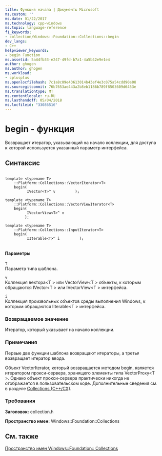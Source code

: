 ```yaml
---
title: Функция начала | Документы Microsoft
ms.custom: ''
ms.date: 01/22/2017
ms.technology: cpp-windows
ms.topic: language-reference
f1_keywords:
- collection/Windows::Foundation::Collections::begin
dev_langs:
- C++
helpviewer_keywords:
- begin Function
ms.assetid: 5a44fb33-e247-49fd-b7a1-4a5b42e9e1e4
author: ghogen
ms.author: ghogen
ms.workload:
- cplusplus
ms.openlocfilehash: 7c1a8c09e43613014b43ef4e3c075a54cdd90e08
ms.sourcegitcommit: 76b7653ae443a2b8eb1186b789f8503609d6453e
ms.translationtype: MT
ms.contentlocale: ru-RU
ms.lasthandoff: 05/04/2018
ms.locfileid: "33086516"
---
```

# <a name="begin-function"></a>begin - функция
Возвращает итератор, указывающий на начало коллекции, для доступа к которой используется указанный параметр интерфейса.  
  
## <a name="syntax"></a>Синтаксис  
  
```  
  
template <typename T>   
    ::Platform::Collections::VectorIterator<T>   
    begin(  
          IVector<T>^ v         );  
  
template <typename T>   
    ::Platform::Collections::VectorViewIterator<T>   
    begin(  
          IVectorView<T>^ v  
         );   
  
template <typename T>   
    ::Platform::Collections::InputIterator<T>   
    begin(  
          IIterable<T>^ i         );  
  
```  
  
#### <a name="parameters"></a>Параметры  
 `T`  
 Параметр типа шаблона.  
  
 `v`  
 Коллекция вектора\<T > или VectorView\<T > объекты, к которым обращаются IVector\<T > или IVectorView\<T > интерфейса.  
  
 `i`  
 Коллекция произвольных объектов среды выполнения Windows, к которым обращаются IIterable\<T > интерфейса.  
  
### <a name="return-value"></a>Возвращаемое значение  
 Итератор, который указывает на начало коллекции.  
  
### <a name="remarks"></a>Примечания  
 Первые две функции шаблона возвращают итераторы, а третья возвращает итератор ввода.  
  
 Объект VectorIterator, который возвращается методом begin, является итератором прокси-сервера, хранящего элементы типа VectorProxy\<T >. Однако объект прокси-сервера практически никогда не отображается в пользовательском коде. Дополнительные сведения см. в разделе [Collections (C++/CX)](../cppcx/collections-c-cx.md).  
  
### <a name="requirements"></a>Требования  
 **Заголовок:** collection.h  
  
 **Пространство имен:** Windows::Foundation::Collections  
  
## <a name="see-also"></a>См. также  
 [Пространство имен Windows::Foundation:: Collections](../cppcx/windows-foundation-collections-namespace-c-cx.md)